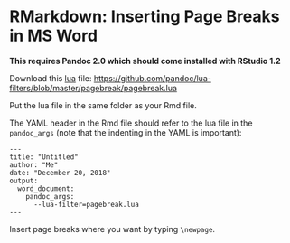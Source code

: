 # RMarkdown: Inserting Page Breaks in MS Word

**This requires Pandoc 2.0 which should come installed with RStudio 1.2**

Download this [lua](https://pandoc.org/lua-filters.html) file: https://github.com/pandoc/lua-filters/blob/master/pagebreak/pagebreak.lua

Put the lua file in the same folder as your Rmd file.

The YAML header in the Rmd file should refer to the lua file in the `pandoc_args` (note that the indenting in the YAML is important):

```{r}
---
title: "Untitled"
author: "Me"
date: "December 20, 2018"
output:
  word_document:
    pandoc_args:
      --lua-filter=pagebreak.lua
---
```

Insert page breaks where you want by typing `\newpage`.
